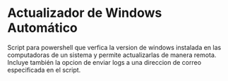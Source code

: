 # Actualizador de Windows Automático
Script para powershell que verfica la version de windows instalada en las computadoras de un sistema y permite actualizarlas de manera remota.
Incluye también la opcion de enviar logs a una direccion de correo especificada en el script.
